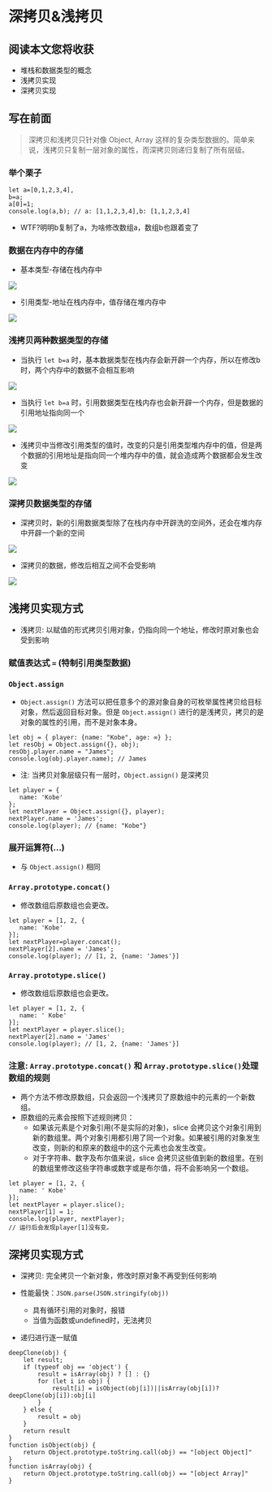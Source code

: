 # 深拷贝&浅拷贝

## 阅读本文您将收获
* 堆栈和数据类型的概念
* 浅拷贝实现
* 深拷贝实现

## 写在前面
> 深拷贝和浅拷贝只针对像 Object, Array 这样的复杂类型数据的。简单来说，浅拷贝只复制一层对象的属性，而深拷贝则递归复制了所有层级。

### 举个栗子

```
let a=[0,1,2,3,4],
b=a;
a[0]=1;
console.log(a,b); // a: [1,1,2,3,4],b: [1,1,2,3,4]
```
* WTF?明明b复制了a，为啥修改数组a，数组b也跟着变了

### 数据在内存中的存储
* 基本类型-存储在栈内存中

![](../images/deepClone/1-基本类型存储.png)

* 引用类型-地址在栈内存中，值存储在堆内存中

![](../images/deepClone/3-引用类型存储.png)

### 浅拷贝两种数据类型的存储
* 当执行 `let b=a` 时，基本数据类型在栈内存会新开辟一个内存，所以在修改b时，两个内存中的数据不会相互影响

![](../images/deepClone/2-浅拷贝.png)

* 当执行 `let b=a` 时，引用数据类型在栈内存也会新开辟一个内存，但是数据的引用地址指向同一个

![](../images/deepClone/4-浅拷贝引用类型.png)

* 浅拷贝中当修改引用类型的值时，改变的只是引用类型堆内存中的值，但是两个数据的引用地址是指向同一个堆内存中的值，就会造成两个数据都会发生改变

![](../images/deepClone/5-修改浅拷贝引用类型.png)

### 深拷贝数据类型的存储
* 深拷贝时，新的引用数据类型除了在栈内存中开辟洗的空间外，还会在堆内存中开辟一个新的空间

![](../images/deepClone/6-深拷贝.png)

* 深拷贝的数据，修改后相互之间不会受影响

![](../images/deepClone/7-修改深拷贝引用类型.png)

## 浅拷贝实现方式
* 浅拷贝: 以赋值的形式拷贝引用对象，仍指向同一个地址，修改时原对象也会受到影响

### 赋值表达式 `=` (特制引用类型数据)
### `Object.assign`
* `Object.assign()` 方法可以把任意多个的源对象自身的可枚举属性拷贝给目标对象，然后返回目标对象。但是 `Object.assign()` 进行的是浅拷贝，拷贝的是对象的属性的引用，而不是对象本身。

```
let obj = { player: {name: "Kobe", age: ∞} };
let resObj = Object.assign({}, obj);
resObj.player.name = "James";
console.log(obj.player.name); // James
```

* 注: 当拷贝对象层级只有一层时，`Object.assign()` 是深拷贝

```
let player = {
   name: 'Kobe'
};
let nextPlayer = Object.assign({}, player);
nextPlayer.name = 'James';
console.log(player); // {name: "Kobe"}
```

### 展开运算符(...)
* 与  `Object.assign()` 相同

### `Array.prototype.concat()`
* 修改数组后原数组也会更改。

```
let player = [1, 2, {
   name: 'Kobe'
}];
let nextPlayer=player.concat();    
nextPlayer[2].name = 'James';
console.log(player); // [1, 2, {name: 'James'}]
```

### `Array.prototype.slice()`
* 修改数组后原数组也会更改。

```
let player = [1, 2, {
   name: ' Kobe'
}];
let nextPlayer = player.slice();
nextPlayer[2].name = 'James'
console.log(player); // [1, 2, {name: 'James'}]
```

### 注意: `Array.prototype.concat()` 和 `Array.prototype.slice()`处理数组的规则
* 两个方法不修改原数组，只会返回一个浅拷贝了原数组中的元素的一个新数组。
* 原数组的元素会按照下述规则拷贝：
	* 如果该元素是个对象引用(不是实际的对象)，slice 会拷贝这个对象引用到新的数组里。两个对象引用都引用了同一个对象。如果被引用的对象发生改变，则新的和原来的数组中的这个元素也会发生改变。
	* 对于字符串、数字及布尔值来说，slice 会拷贝这些值到新的数组里。在别的数组里修改这些字符串或数字或是布尔值，将不会影响另一个数组。

```
let player = [1, 2, {
   name: ' Kobe'
}];
let nextPlayer = player.slice();
nextPlayer[1] = 1;
console.log(player, nextPlayer);
// 运行后会发现player[1]没有变。
```


## 深拷贝实现方式
* 深拷贝: 完全拷贝一个新对象，修改时原对象不再受到任何影响

* 性能最快：`JSON.parse(JSON.stringify(obj))`
	* 具有循环引用的对象时，报错
	* 当值为函数或undefined时，无法拷贝

* 递归进行逐一赋值

```
deepClone(obj) {
    let result;
    if (typeof obj == 'object') {
        result = isArray(obj) ? [] : {}
        for (let i in obj) {
            result[i] = isObject(obj[i])||isArray(obj[i])?deepClone(obj[i]):obj[i]
        }
    } else {
        result = obj
    }
    return result
}
function isObject(obj) {
    return Object.prototype.toString.call(obj) == "[object Object]"
}
function isArray(obj) {
    return Object.prototype.toString.call(obj) == "[object Array]"
}
```
